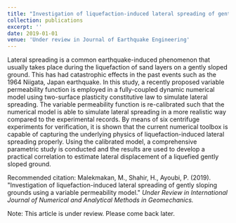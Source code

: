 ```yaml
---
title: "Investigation of liquefaction-induced lateral spreading of gently sloping grounds using a variable permeability model"
collection: publications
excerpt: ''
date: 2019-01-01
venue: 'Under review in Journal of Earthquake Engineering'
---
```

Lateral spreading is a common earthquake-induced phenomenon that usually takes place during
the liquefaction of sand layers on a gently sloped ground. This has had catastrophic effects in
the past events such as the 1964 Niigata, Japan earthquake. In this study, a recently proposed
variable permeability function is employed in a fully-coupled dynamic numerical model using
two-surface plasticity constitutive law to simulate lateral spreading. The variable permeability
function is re-calibrated such that the numerical model is able to simulate lateral spreading in
a more realistic way compared to the experimental records. By means of six centrifuge
experiments for verification, it is shown that the current numerical toolbox is capable of
capturing the underlying physics of liquefaction-induced lateral spreading properly. Using the
calibrated model, a comprehensive parametric study is conducted and the results are used to
develop a practical correlation to estimate lateral displacement of a liquefied gently sloped
ground.

Recommended citation: Malekmakan, M., Shahir, H., Ayoubi, P. (2019). &quot;Investigation of liquefaction-induced lateral spreading of gently sloping grounds using a variable permeability model.&quot; <i> Under Review in  International Journal of Numerical and Analytical Methods in Geomechanics.</i>

Note: This article is under review. Please come back later. 

